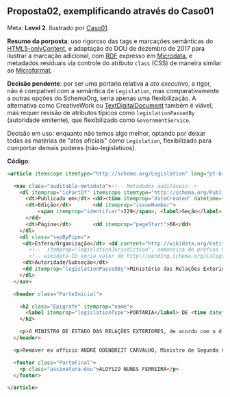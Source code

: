 
## Proposta02, exemplificando através do Caso01

Meta: **Level 2**. Ilustrado por [Caso01](../../casos/caso01.md).

**Resumo da porposta**: uso rigoroso das tags e marcações semânticas do [HTML5-onlyContent](https://github.com/okfn-brasil/HTML5-onlyContent/blob/master/spec.md), e adaptação do DOU de dezembro de 2017 para ilustrar a marcação adicional, com [RDF](https://en.wikipedia.org/wiki/Resource_Description_Framework) expresso em  [Microdata](https://en.wikipedia.org/wiki/Microdata_(HTML)), e metadados residuais via controle do atributo `class` (CSS) de maneira similar ao [Microformat](https://en.wikipedia.org/wiki/Microformat).

**Decisão pendente**: por ser uma portaria relativa a *ato executivo*, a rigor, não é compativel com a semântica de `Legislation`, mas comparativamente a outras opções do SchemaOrg, seria apenas uma flexibilização. A alternativa como CreativeWork ou [TextDigitalDocument](http://schema.org/TextDigitalDocument) também é viável, mas requer revisão de atributos típicos como `legislationPassedBy` (autoridade emitente), que flexibilizado como `GovernmentService`.

Decisão em uso:  enquanto não temos algo melhor, optando por deixar todas as matérias de "atos oficiais" como `Legislation`, flexibilizado para comportar demais poderes (não-legislativos).

**Código**:
```html
<article itemscope itemtype="http://schema.org/Legislation" lang="pt-br">

  <nav class="auditable-metadata"><!-- Metadados auditáveis-->
    <dl itemprop="isPartOf" itemscope itemtype="http://schema.org/PublicationIssue" class="sepByPipes">
      <dt>Publicado em</dt> <dd><time itemprop="dateCreated" datetime="2017-11-30">30/11/2017</time></dd>
      <dt>Edição</dt>       <dd itemprop="issueNumber">
          <span itemprop="identifier">229</span>, <label>Seção</label> <span>2</span>
      </dd>
      <dt>Página</dt>       <dd itemprop="pageStart">66</dd>
    </dl>
    <dl class="sepByPipes">
     <dt>Esfera/Organização</dt> <dd content="http://wikidata.org/entity/Q155">federal</dd>
       <!--  itemprop="legislationJurisdiction", semantica de prefixo LEX de legislationPassedBy -->
       <!-- wikidata-ID seria valor de http://pending.schema.org/CategoryCode -->
     <dt>Autoridade/Subseção</dt>
     <dd itemprop="legislationPassedBy">Ministério das Relações Exteriores / Gabinete do Ministro</dd>
    </dl>
  </nav>

  <header class="ParteInicial">

    <h2 class="Epigrafe" itemprop="name">
      <label itemprop="legislationType">PORTARIA</label> DE <time datetime="2017-11-29">29 DE NOVEMBRO DE 2017</time>
    </h2>

    <p>O MINISTRO DE ESTADO DAS RELAÇÕES EXTERIORES, de acordo com o disposto no art. 18, parágrafo 3o, do Decreto no 93.325, de 1o de outubro de 1986, e nos termos da Lei no 11.440, de 29 de dezembro de 2006, resolve:</p>
  </header>

  <p>Remover ex officio ANDRÉ ODENBREIT CARVALHO, Ministro de Segunda Classe da Carreira de Diplomata do Ministério das Relações Exteriores, da Missão do Brasil junto à União Europeia, em Bruxelas, para a Secretaria de Estado.

  <footer class="ParteFinal">
    <p class="assinatura-dou">ALOYSIO NUNES FERREIRA</p>
  </footer>

</article>
```
